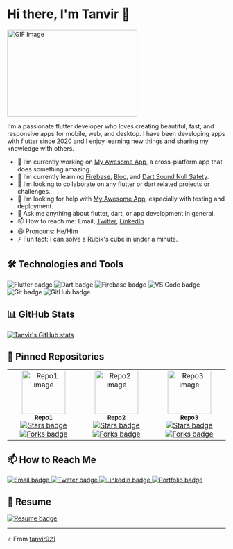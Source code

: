 # Hi there, I'm Tanvir 👋

<a href="https://cdn.dribbble.com/users/1732368/screenshots/17034874/media/ccd3685eddcc7b62452e37ce1d508bb1.gif" target="_blank">
    <img src="https://cdn.dribbble.com/users/1732368/screenshots/17034874/media/ccd3685eddcc7b62452e37ce1d508bb1.gif" alt="GIF Image" width="300" height="200">
  </a>

I'm a passionate flutter developer who loves creating beautiful, fast, and responsive apps for mobile, web, and desktop. I have been developing apps with flutter since 2020 and I enjoy learning new things and sharing my knowledge with others.

- 🔭 I’m currently working on [My Awesome App](https://camo.githubusercontent.com/8ca355b5c8a6df04ea30294e513b38128c214075013df41d95609ccd1a745c91/68747470733a2f2f73746f726167652e676f6f676c65617069732e636f6d2f636d732d73746f726167652d6275636b65742f36653139666565366234376233366361363133662e706e67), a cross-platform app that does something amazing.
- 🌱 I’m currently learning [Firebase](https://storage.googleapis.com/cms-storage-bucket/6e19fee6b47b36ca613f.png), [Bloc](https://camo.githubusercontent.com/28924a8cf399c489a5debfdd9e1f50fd4f936faf7defd401a4dcf8c3f5f19008/68747470733a2f2f73746f726167652e676f6f676c65617069732e636f6d2f636d732d73746f726167652d6275636b65742f63383233653533623361316137623064333661392e706e67), and [Dart Sound Null Safety](https://storage.googleapis.com/cms-storage-bucket/c823e53b3a1a7b0d36a9.png).
- 👯 I’m looking to collaborate on any flutter or dart related projects or challenges.
- 🤔 I’m looking for help with [My Awesome App](https://camo.githubusercontent.com/8ca355b5c8a6df04ea30294e513b38128c214075013df41d95609ccd1a745c91/68747470733a2f2f73746f726167652e676f6f676c65617069732e636f6d2f636d732d73746f726167652d6275636b65742f36653139666565366234376233366361363133662e706e67), especially with testing and deployment.
- 💬 Ask me anything about flutter, dart, or app development in general.
- 📫 How to reach me: Email, [Twitter](https://flutter-dashboard.appspot.com/), [LinkedIn](https://camo.githubusercontent.com/1624f895e3d2fb86cfafd3fea6333c51339dd84e13c4c8e002ffbad01f96dcdc/68747470733a2f2f666c75747465722d64617368626f6172642e61707073706f742e636f6d2f6170692f7075626c69632f6275696c642d7374617475732d62616467653f7265706f3d666c7574746572)
- 😄 Pronouns: He/Him
- ⚡ Fun fact: I can solve a Rubik's cube in under a minute.

## 🛠️ Technologies and Tools

<p>
<img src="https://img.shields.io/badge/Flutter-02569B?style=flat-square&logo=flutter&logoColor=white" alt="Flutter badge">
<img src="https://img.shields.io/badge/Dart-0175C2?style=flat-square&logo=dart&logoColor=white" alt="Dart badge">
<img src="https://img.shields.io/badge/Firebase-FFCA28?style=flat-square&logo=firebase&logoColor=black" alt="Firebase badge">
<img src="https://img.shields.io/badge/VS_Code-007ACC?style=flat-square&logo=visual-studio-code&logoColor=white" alt="VS Code badge">
<img src="https://img.shields.io/badge/Git-F05032?style=flat-square&logo=git&logoColor=white" alt="Git badge">
<img src="https://img.shields.io/badge/GitHub-181717?style=flat-square&logo=github&logoColor=white" alt="GitHub badge">
</p>

## 📊 GitHub Stats

[![Tanvir's GitHub stats](https://flutter-dashboard.appspot.com/api/public/build-status-badge?repo=flutter)](https://github.com/flutter/flutter/wiki/Chat)

## 📌 Pinned Repositories

<table>
  <tr>
    <td align="center">
      <a href="^19^">
        <img src="repo1.png" width="100px;" alt="Repo1 image"/>
        <br />
        <sub><b>Repo1</b></sub>
      </a>
      <br />
      <a href="^20^">
        <img src="https://img.shields.io/github/stars/tanvir921/repo1?style=social" alt="Stars badge"/>
      </a>
      <a href="^21^">
        <img src="https://img.shields.io/github/forks/tanvir921/repo1?style=social" alt="Forks badge"/>
      </a>
    </td>
    <td align="center">
      <a href="^22^">
        <img src="repo2.png" width="100px;" alt="Repo2 image"/>
        <br />
        <sub><b>Repo2</b></sub>
      </a>
      <br />
      <a href="^23^">
        <img src="https://img.shields.io/github/stars/tanvir921/repo2?style=social" alt="Stars badge"/>
      </a>
      <a href="^24^">
        <img src="https://img.shields.io/github/forks/tanvir921/repo2?style=social" alt="Forks badge"/>
      </a>
    </td>
    <td align="center">
      <a href="^25^">
        <img src="repo3.png" width="100px;" alt="Repo3 image"/>
        <br />
        <sub><b>Repo3</b></sub>
      </a>
      <br />
      <a href="^26^">
        <img src="https://img.shields.io/github/stars/tanvir921/repo3?style=social" alt="Stars badge"/>
      </a>
      <a href="^27^">
        <img src="https://img.shields.io/github/forks/tanvir921/repo3?style=social" alt="Forks badge"/>
      </a>
    </td>
  </tr>
</table>

## 📫 How to Reach Me

<p>
<a href="^28^" target="_blank">
  <img src="https://img.shields.io/badge/Email-D14836?style=flat-square&logo=gmail&logoColor=white" alt="Email badge"/>
</a>
<a href="^15^" target="_blank">
  <img src="https://img.shields.io/twitter/follow/tanvir921?style=social" alt="Twitter badge"/>
</a>
<a href="^16^" target="_blank">
  <img src="https://img.shields.io/badge/LinkedIn-0077B5?style=flat-square&logo=linkedin&logoColor=white" alt="LinkedIn badge"/>
</a>
<a href="^29^" target="_blank">
  <img src="https://img.shields.io/badge/Portfolio-FF7139?style=flat-square&logo=firefox-browser&logoColor=white" alt="Portfolio badge"/>
</a>
</p>

## 📄 Resume

<a href="^30^" target="https://drive.google.com/file/d/1Zp5PkVjrLDgT4GsJR0oNTVsA-Zy6IGBS/view?usp=drive_link">
  <img src="https://img.shields.io/badge/Resume-9B9B9B?style=flat-square&logo=read-the-docs&logoColor=white" alt="Resume badge"/>
</a>

---

⭐️ From [tanvir921](https://camo.githubusercontent.com/de18ae95b180483ec54fa6dc5e6ddbeefca36da5ef2badbd25235a2c1945bba5/68747470733a2f2f6170692e736563757269747973636f726563617264732e6465762f70726f6a656374732f6769746875622e636f6d2f666c75747465722f666c75747465722f6261646765)
